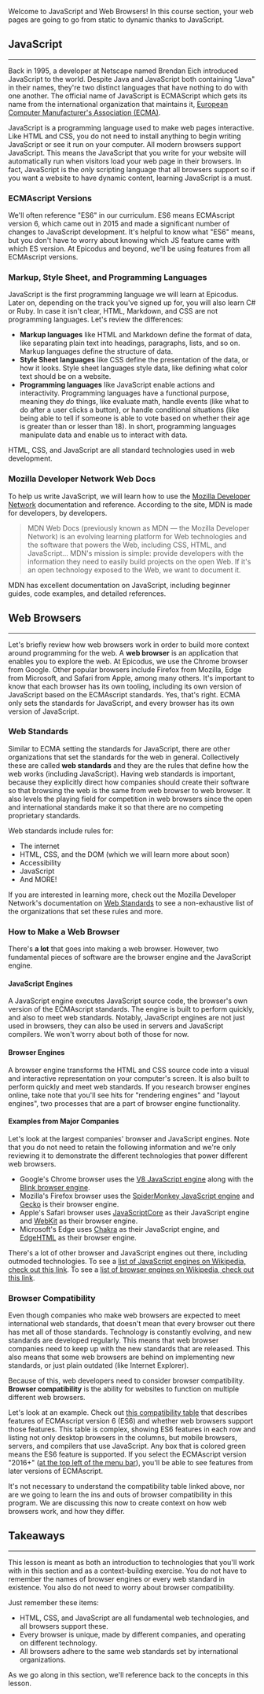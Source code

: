 Welcome to JavaScript and Web Browsers! In this course section, your web pages are going to go from static to dynamic thanks to JavaScript.

## JavaScript
---

Back in 1995, a developer at Netscape named Brendan Eich introduced JavaScript to the world.  Despite Java and JavaScript both containing "Java" in their names, they're two distinct languages that have nothing to do with one another. The official name of JavaScript is ECMAScript which gets its name from the international organization that maintains it, [European Computer Manufacturer's Association (ECMA)](http://www.ecma-international.org/).

JavaScript is a programming language used to make web pages interactive. Like HTML and CSS, you do not need to install anything to begin writing JavaScript or see it run on your computer. All modern browsers support JavaScript. This means the JavaScript that you write for your website will automatically run when visitors load your web page in their browsers. In fact, JavaScript is the _only_ scripting language that all browsers support so if you want a website to have dynamic content, learning JavaScript is a must.

### ECMAscript Versions

We'll often reference "ES6" in our curriculum. ES6 means ECMAscript version 6, which came out in 2015 and made a significant number of changes to JavaScript development. It's helpful to know what "ES6" means, but you don't have to worry about knowing which JS feature came with which ES version. At Epicodus and beyond, we'll be using features from all ECMAscript versions. 

### Markup, Style Sheet, and Programming Languages

JavaScript is the first programming language we will learn at Epicodus. Later on, depending on the track you've signed up for, you will also learn C# or Ruby. In case it isn't clear, HTML, Markdown, and CSS are not programming languages. Let's review the differences:

* **Markup languages** like HTML and Markdown define the format of data, like separating plain text into headings, paragraphs, lists, and so on. Markup languages define the structure of data.
* **Style Sheet languages** like CSS define the presentation of the data, or how it looks. Style sheet languages style data, like defining what color text should be on a website.
* **Programming languages** like JavaScript enable actions and interactivity. Programming languages have a functional purpose, meaning they _do_ things, like evaluate math, handle events (like what to do after a user clicks a button), or handle conditional situations (like being able to tell if someone is able to vote based on whether their age is greater than or lesser than 18). In short, programming languages manipulate data and enable us to interact with data.

HTML, CSS, and JavaScript are all standard technologies used in web development.

### Mozilla Developer Network Web Docs

To help us write JavaScript, we will learn how to use the [Mozilla Developer Network](https://developer.mozilla.org/en-US/) documentation and reference. According to the site, MDN is made for developers, by developers.

> MDN Web Docs (previously known as MDN — the Mozilla Developer Network) is an evolving learning platform for Web technologies and the software that powers the Web, including CSS, HTML, and JavaScript... MDN's mission is simple: provide developers with the information they need to easily build projects on the open Web. If it's an open technology exposed to the Web, we want to document it.

MDN has excellent documentation on JavaScript, including beginner guides, code examples, and detailed references. 

## Web Browsers
---

Let's briefly review how web browsers work in order to build more context around programming for the web. A **web browser** is an application that enables you to explore the web. At Epicodus, we use the Chrome browser from Google. Other popular browsers include Firefox from Mozilla, Edge from Microsoft, and Safari from Apple, among many others. It's important to know that each browser has its own tooling, including its own version of JavaScript based on the ECMAscript standards. Yes, that's right. ECMA only sets the standards for JavaScript, and every browser has its own version of JavaScript.

### Web Standards 

Similar to ECMA setting the standards for JavaScript, there are other organizations that set the standards for the web in general. Collectively these are called **web standards** and they are the rules that define how the web works (including JavaScript). Having web standards is important, because they explicitly direct how companies should create their software so that browsing the web is the same from web browser to web browser. It also levels the playing field for competition in web browsers since the open and international standards make it so that there are no competing proprietary standards. 

Web standards include rules for:

* The internet
* HTML, CSS, and the DOM (which we will learn more about soon)
* Accessibility
* JavaScript
* And MORE!

If you are interested in learning more, check out the Mozilla Developer Network's documentation on [Web Standards](https://developer.mozilla.org/en-US/docs/Glossary/Web_standards) to see a non-exhaustive list of the organizations that set these rules and more.

### How to Make a Web Browser

There's **a lot** that goes into making a web browser. However, two fundamental pieces of software are the browser engine and the JavaScript engine. 

#### JavaScript Engines

A JavaScript engine executes JavaScript source code, the browser's own version of the ECMAscript standards. The engine is built to perform quickly, and also to meet web standards. Notably, JavaScript engines are not just used in browsers, they can also be used in servers and JavaScript compilers. We won't worry about both of those for now.

#### Browser Engines

A browser engine transforms the HTML and CSS source code into a visual and interactive representation on your computer's screen. It is also built to perform quickly and meet web standards. If you research browser engines online, take note that you'll see hits for "rendering engines" and "layout engines", two processes that are a part of browser engine functionality.

#### Examples from Major Companies

Let's look at the largest companies' browser and JavaScript engines. Note that you do not need to retain the following information and we're only reviewing it to demonstrate the different technologies that power different web browsers.

* Google's Chrome browser uses the [V8 JavaScript engine](https://v8.dev/) along with the [Blink browser engine](https://en.wikipedia.org/wiki/Blink_(browser_engine)). 
* Mozilla's Firefox browser uses the [SpiderMonkey JavaScript engine](https://spidermonkey.dev/) and [Gecko](https://en.wikipedia.org/wiki/Gecko_(software)) is their browser engine.
* Apple's Safari browser uses [JavaScriptCore](https://trac.webkit.org/wiki/JavaScriptCore#:~:text=JavaScriptCore%20is%20the%20built%2Din,SquirrelFish%20and%20%E2%80%8BSquirrelFish%20Extreme.) as their JavaScript engine and [WebKit](https://webkit.org/) as their browser engine.
* Microsoft's Edge uses [Chakra](https://en.wikipedia.org/wiki/Chakra_(JavaScript_engine)) as their JavaScript engine, and [EdgeHTML](https://en.wikipedia.org/wiki/EdgeHTML) as their browser engine.

There's a lot of other browser and JavaScript engines out there, including outmoded technologies. To see a [list of JavaScript engines on Wikipedia, check out this link](https://en.wikipedia.org/wiki/List_of_ECMAScript_engines). To see a [list of browser engines on Wikipedia, check out this link](https://en.wikipedia.org/wiki/Comparison_of_browser_engines).

### Browser Compatibility

Even though companies who make web browsers are expected to meet international web standards, that doesn't mean that every browser out there has met all of those standards. Technology is constantly evolving, and new standards are developed regularly. This means that web browser companies need to keep up with the new standards that are released. This also means that some web browsers are behind on implementing new standards, or just plain outdated (like Internet Explorer). 

Because of this, web developers need to consider browser compatibility. **Browser compatibility** is the ability for websites to function on multiple different web browsers.  

Let's look at an example. Check out [this compatibility table](https://kangax.github.io/compat-table/es6/) that describes features of ECMAscript version 6 (ES6) and whether web browsers support those features. This table is complex, showing ES6 features in each row and listing not only desktop browsers in the columns, but mobile browsers, servers, and compilers that use JavaScript. Any box that is colored green means the ES6 feature is supported. If you select the ECMAscript version "2016+" ([at the top left of the menu bar](https://kangax.github.io/compat-table/es2016plus/)), you'll be able to see features from later versions of ECMAscript.

It's not necessary to understand the compatibility table linked above, nor are we going to learn the ins and outs of browser compatibility in this program. We are discussing this now to create context on how web browsers work, and how they differ. 

## Takeaways
---

This lesson is meant as both an introduction to technologies that you'll work with in this section and as a context-building exercise. You do not have to remember the names of browser engines or every web standard in existence. You also do not need to worry about browser compatibility.

Just remember these items:

* HTML, CSS, and JavaScript are all fundamental web technologies, and all browsers support these.
* Every browser is unique, made by different companies, and operating on different technology.
* All browsers adhere to the same web standards set by international organizations.

As we go along in this section, we'll reference back to the concepts in this lesson.
